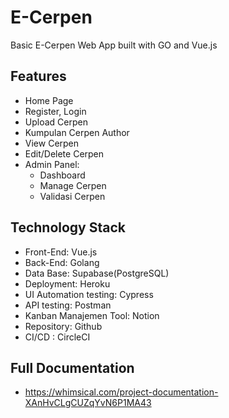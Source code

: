 # E-Cerpen
Basic E-Cerpen Web App built with GO and Vue.js
## Features
- Home Page
- Register, Login
- Upload Cerpen
- Kumpulan Cerpen Author
- View Cerpen
- Edit/Delete Cerpen
- Admin Panel:
  - Dashboard
  - Manage Cerpen
  - Validasi Cerpen

## Technology Stack
- Front-End: Vue.js
- Back-End: Golang
- Data Base: Supabase(PostgreSQL)
- Deployment: Heroku
- UI Automation testing: Cypress
- API testing: Postman
- Kanban Manajemen Tool: Notion
- Repository: Github
- CI/CD : CircleCI


## Full Documentation
- https://whimsical.com/project-documentation-XAnHvCLgCUZqYvN6P1MA43